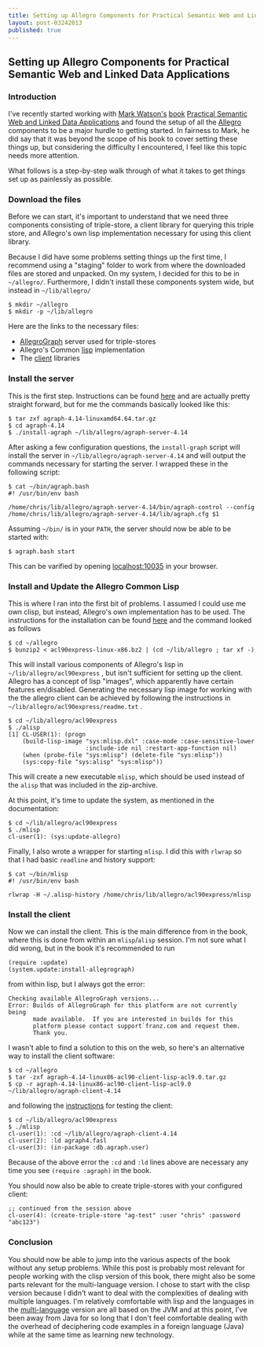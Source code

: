 ```yaml
---
title: Setting up Allegro Components for Practical Semantic Web and Linked Data Applications
layout: post-03242013
published: true
---
```


## Setting up Allegro Components for Practical Semantic Web and Linked Data Applications

### Introduction

I've recently started working with [Mark Watson's](http://www.markwatson.com/)
[book](http://www.markwatson.com/opencontent_data/book_lisp.pdf) [Practical
Semantic Web and Linked Data
Applications](http://www.markwatson.com/books/) and found the setup of all
the [Allegro](http://franz.com/) components to be a major hurdle to getting
started. In fairness to Mark, he did say that it was beyond the scope of his
book to cover setting these things up, but considering the difficulty I
encountered, I feel like this topic needs more attention.

What follows is a step-by-step walk through of what it takes to get things set
up as painlessly as possible.

### Download the files

Before we can start, it's important to understand that we need three components
consisting of triple-store, a client library for querying this triple store, and
Allegro's own lisp implementation necessary for using this client library.

Because I did have some problems setting things up the first time, I recommend
using a "staging" folder to work from where the downloaded files are stored and
unpacked. On my system, I decided for this to be in `~/allegro/`. Furthermore, I
didn't install these components system wide, but instead in `~/lib/allegro/`

    $ mkdir ~/allegro
    $ mkdir -p ~/lib/allegro

Here are the links to the necessary files:

* [AllegroGraph](http://franz.com/ftp/pri/acl/ag/ag4.14/linuxamd64.64/agraph-4.14-linuxamd64.64.tar.gz) server used for triple-stores
* Allegro's Common [lisp](http://franz.com/ftp/pub/acl90express/linux86/acl90express-linux-x86.bz2) implementation
* The [client](http://franz.com/ftp/pri/acl/ag/ag4.14/linux86-acl90/agraph-4.14-linux86-acl90-client-lisp-acl9.0.tar.gz) libraries


### Install the server

This is the first step. Instructions can be found
[here](http://franz.com/agraph/support/documentation/4.14/server-installation.html#tarinstall)
and are actually pretty straight forward, but for me the commands basically
looked like this:

    $ tar zxf agraph-4.14-linuxamd64.64.tar.gz
    $ cd agraph-4.14
    $ ./install-agraph ~/lib/allegro/agraph-server-4.14

After asking a few configuration questions, the `install-graph` script will
install the server in `~/lib/allegro/agraph-server-4.14` and will output the
commands necessary for starting the server. I wrapped these in the following
script:

    $ cat ~/bin/agraph.bash
    #! /usr/bin/env bash

    /home/chris/lib/allegro/agraph-server-4.14/bin/agraph-control --config /home/chris/lib/allegro/agraph-server-4.14/lib/agraph.cfg $1

Assuming `~/bin/` is in your `PATH`, the server should now be able to be started
with:

    $ agraph.bash start

This can be varified by opening [localhost:10035](http://localhost:10035) in your
browser.

### Install and Update the Allegro Common Lisp

This is where I ran into the first bit of problems. I assumed I could use me own
clisp, but instead, Allegro's own implementation has to be used. The
instructions for the installation can be found
[here](http://franz.com/support/documentation/9.0/doc/installation.htm#express-inst-linfbsd)
and the command looked as follows

    $ cd ~/allegro
    $ bunzip2 < acl90express-linux-x86.bz2 | (cd ~/lib/allegro ; tar xf -)

This will install various components of Allegro's lisp in
`~/lib/allegro/acl90express` , but isn't sufficient for setting up the client.
Allegro has a concept of lisp "images", which apparently have certain features
en/disabled. Generating the necessary lisp image for working with the the
allegro client can be achieved by following the instructions in
`~/lib/allegro/acl90express/readme.txt` .

    $ cd ~/lib/allegro/acl90express
    $ ./alisp
    [1] CL-USER(1): (progn
        (build-lisp-image "sys:mlisp.dxl" :case-mode :case-sensitive-lower
                          :include-ide nil :restart-app-function nil)
        (when (probe-file "sys:mlisp") (delete-file "sys:mlisp"))
        (sys:copy-file "sys:alisp" "sys:mlisp"))

This will create a new executable `mlisp`, which should be used instead of the
`alisp` that was included in the zip-archive.

At this point, it's time to update the system, as mentioned in the
documentation:

    $ cd ~/lib/allegro/acl90express
    $ ./mlisp
    cl-user(1): (sys:update-allegro)

Finally, I also wrote a wrapper for starting `mlisp`. I did this with `rlwrap`
so that I had basic `readline` and history support:

    $ cat ~/bin/mlisp
    #! /usr/bin/env bash

    rlwrap -H ~/.alisp-history /home/chris/lib/allegro/acl90express/mlisp

### Install the client

Now we can install the client. This is the main difference from in the book,
where this is done from within an `mlisp`/`alisp` session. I'm not sure what I
did wrong, but in the book it's recommended to run

    (require :update)
    (system.update:install-allegrograph)

from within lisp, but I always got the error:


    Checking available AllegroGraph versions...
    Error: Builds of AllegroGraph for this platform are not currently being
           made available.  If you are interested in builds for this
           platform please contact support`franz.com and request them.
           Thank you.

I wasn't able to find a solution to this on the web, so here's an alternative
way to install the client software:


    $ cd ~/allegro
    $ tar -zxf agraph-4.14-linux86-acl90-client-lisp-acl9.0.tar.gz
    $ cp -r agraph-4.14-linux86-acl90-client-lisp-acl9.0 ~/lib/allegro/agraph-client-4.14

and following
the
[instructions](http://franz.com/agraph/support/documentation/v4/lisp-quickstart.html) for
testing the client:

    $ cd ~/lib/allegro/acl90express
    $ ./mlisp
    cl-user(1): :cd ~/lib/allegro/agraph-client-4.14
    cl-user(2): :ld agraph4.fasl
    cl-user(3): (in-package :db.agraph.user)

Because of the above error the `:cd` and `:ld` lines above are necessary any
time you see `(require :agraph)` in the book.

You should now also be able to create triple-stores with your configured client:

    ;; continued from the session above
    cl-user(4): (create-triple-store "ag-test" :user "chris" :password "abc123")

### Conclusion

You should now be able to jump into the various aspects of the book without any
setup problems. While this post is probably most relevant for people working
with the clisp version of this book, there might also be some parts relevant for
the multi-language version. I chose to start with the clisp version because I
didn't want to deal with the complexities of dealing with multiple languages.
I'm relatively comfortable with lisp and the languages in the
[multi-language](http://www.markwatson.com/opencontent_data/book_java.pdf)
version are all based on the JVM and at this point, I've been away from Java for
so long that I don't feel comfortable dealing with the overhead of deciphering
code examples in a foreign language (Java) while at the same time as learning
new technology.
